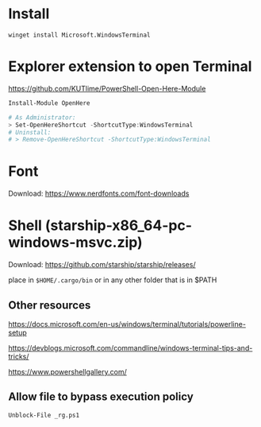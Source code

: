 # Install

```
winget install Microsoft.WindowsTerminal
```

# Explorer extension to open Terminal

https://github.com/KUTlime/PowerShell-Open-Here-Module

```powershell
Install-Module OpenHere

# As Administrator:
> Set-OpenHereShortcut -ShortcutType:WindowsTerminal
# Uninstall:
# > Remove-OpenHereShortcut -ShortcutType:WindowsTerminal
```

# Font

Download: https://www.nerdfonts.com/font-downloads

# Shell (starship-x86_64-pc-windows-msvc.zip)

Download: https://github.com/starship/starship/releases/

place in `$HOME/.cargo/bin` or in any other folder that is in $PATH

## Other resources

https://docs.microsoft.com/en-us/windows/terminal/tutorials/powerline-setup

https://devblogs.microsoft.com/commandline/windows-terminal-tips-and-tricks/

https://www.powershellgallery.com/


## Allow file to bypass execution policy

```
Unblock-File _rg.ps1
```
